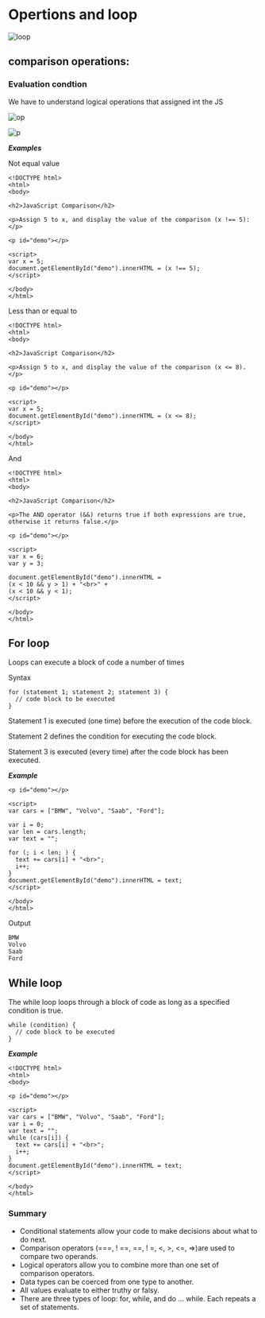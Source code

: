 # Opertions and loop 

![loop](https://res.cloudinary.com/practicaldev/image/fetch/s--3gD4biUG--/c_imagga_scale,f_auto,fl_progressive,h_900,q_auto,w_1600/https://dev-to-uploads.s3.amazonaws.com/i/ws2zjx0flaay4jxmtwnv.png)

## comparison operations:

### Evaluation condtion 
We have to understand logical operations that assigned int the JS 

![op](https://slideplayer.com/slide/15945194/88/images/25/Logical+Operators+%28cont.%29.jpg)

![p](https://i.ytimg.com/vi/wFB-ywsNPwg/maxresdefault.jpg)


***Examples***

Not equal value
```
<!DOCTYPE html>
<html>
<body>

<h2>JavaScript Comparison</h2>

<p>Assign 5 to x, and display the value of the comparison (x !== 5):</p>

<p id="demo"></p>

<script>
var x = 5;
document.getElementById("demo").innerHTML = (x !== 5);
</script>

</body>
</html>
```
Less than or equal to 
```
<!DOCTYPE html>
<html>
<body>

<h2>JavaScript Comparison</h2>

<p>Assign 5 to x, and display the value of the comparison (x <= 8).</p>

<p id="demo"></p>

<script>
var x = 5;
document.getElementById("demo").innerHTML = (x <= 8);
</script>

</body>
</html>
```

And 
```
<!DOCTYPE html>
<html>
<body>

<h2>JavaScript Comparison</h2>

<p>The AND operator (&&) returns true if both expressions are true, otherwise it returns false.</p>

<p id="demo"></p>

<script>
var x = 6;
var y = 3;

document.getElementById("demo").innerHTML = 
(x < 10 && y > 1) + "<br>" + 
(x < 10 && y < 1);
</script>

</body>
</html>
```

## For loop

Loops can execute a block of code a number of times

Syntax

```
for (statement 1; statement 2; statement 3) {
  // code block to be executed
}
```

Statement 1 is executed (one time) before the execution of the code block.

Statement 2 defines the condition for executing the code block.

Statement 3 is executed (every time) after the code block has been executed.


***Example***
```
<p id="demo"></p>

<script>
var cars = ["BMW", "Volvo", "Saab", "Ford"];

var i = 0;
var len = cars.length;
var text = "";

for (; i < len; ) {
  text += cars[i] + "<br>";
  i++;
}
document.getElementById("demo").innerHTML = text;
</script>

</body>
</html>
```

Output

```
BMW
Volvo
Saab
Ford
```

## While loop

The while loop loops through a block of code as long as a specified condition is true.

```
while (condition) {
  // code block to be executed
}
```

***Example***


```
<!DOCTYPE html>
<html>
<body>

<p id="demo"></p>

<script>
var cars = ["BMW", "Volvo", "Saab", "Ford"];
var i = 0;
var text = "";
while (cars[i]) {
  text += cars[i] + "<br>";
  i++;
}
document.getElementById("demo").innerHTML = text;
</script>

</body>
</html>
```

### Summary

+ Conditional statements allow your code to make decisions about what to do next.
+ Comparison operators (===, ! ==, ==, ! =, <, >, <=, =>)are used to compare two operands.
+ Logical operators allow you to combine more than one set of comparison operators.
+ Data types can be coerced from one type to another.
+ All values evaluate to either truthy or falsy.
+ There are three types of loop: for, while, and do ... while. Each repeats a set of statements.




